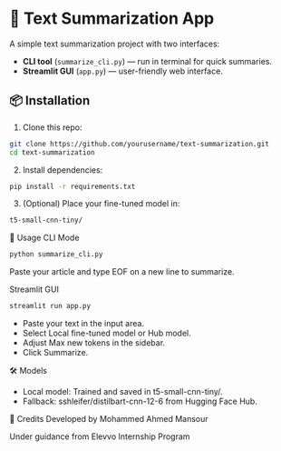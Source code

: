 # 📝 Text Summarization App

A simple text summarization project with two interfaces:
- **CLI tool** (`summarize_cli.py`) — run in terminal for quick summaries.
- **Streamlit GUI** (`app.py`) — user-friendly web interface.

## 📦 Installation

1. Clone this repo:
```bash
git clone https://github.com/yourusername/text-summarization.git
cd text-summarization
```
2. Install dependencies:
``` bash
pip install -r requirements.txt
```

3. (Optional) Place your fine-tuned model in:

``` bash
t5-small-cnn-tiny/
```

🚀 Usage
CLI Mode
``` bash
python summarize_cli.py
```
Paste your article and type EOF on a new line to summarize.

Streamlit GUI
``` bash
streamlit run app.py
```
- Paste your text in the input area.
- Select Local fine-tuned model or Hub model.
- Adjust Max new tokens in the sidebar.
- Click Summarize.

🛠 Models
- Local model: Trained and saved in t5-small-cnn-tiny/.
- Fallback: sshleifer/distilbart-cnn-12-6 from Hugging Face Hub.

🤝 Credits
Developed by Mohammed Ahmed Mansour

Under guidance from Elevvo Internship Program